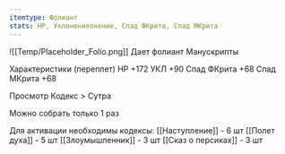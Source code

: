 ```yaml
---
itemtype: Фолиант
stats: HP, Уклонениеонение, Спад ФКрита, Спад МКрита
---
```

![[Temp/Placeholder_Folio.png]]
Дает фолиант Манускрипты

Характеристики (переплет)
НР +172
УКЛ +90
Спад ФКрита +68
Спад МКрита +68

Просмотр Кодекс > Сутра

Можно собрать только 1 раз

Для активации необходимы кодексы: 
[[Наступление]]  - 6 шт
[[Полет духа]]  - 5 шт
[[Злоумышленник]]  - 3 шт
[[Сказ о персиках]]  - 3 шт

